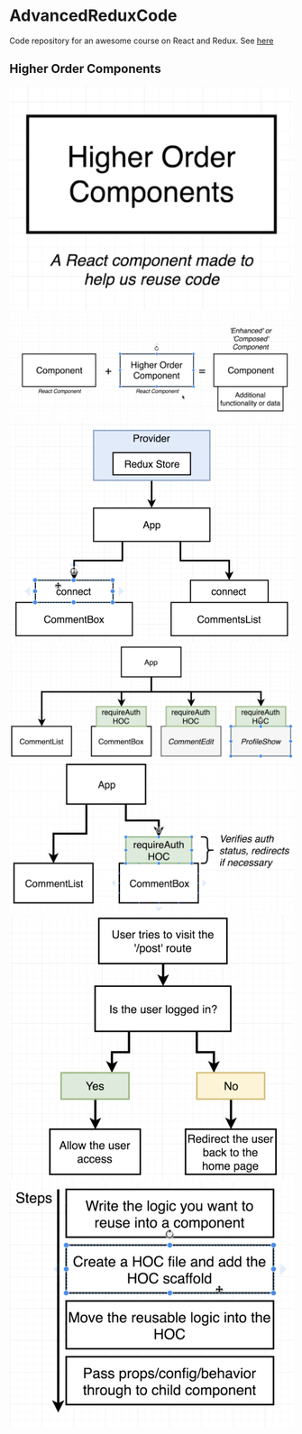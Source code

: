 # AdvancedReduxCode

Code repository for an awesome course on React and Redux.  See [here](https://www.udemy.com/react-redux-tutorial)

## Higher Order Components

![](HOC/1.png)
![](HOC/2.png)
![](HOC/3.png)
![](HOC/4.png)
![](HOC/5.png)
![](HOC/6.png)
![](HOC/7.png)
